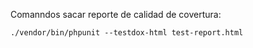 Comanndos
sacar reporte de calidad de covertura:
```
./vendor/bin/phpunit --testdox-html test-report.html
```

